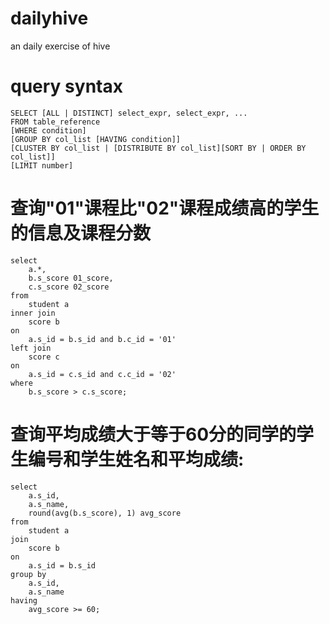 # dailyhive
an daily exercise of hive

# query syntax
    SELECT [ALL | DISTINCT] select_expr, select_expr, ...
    FROM table_reference
    [WHERE condition]
    [GROUP BY col_list [HAVING condition]]
    [CLUSTER BY col_list | [DISTRIBUTE BY col_list][SORT BY | ORDER BY col_list]]
    [LIMIT number]

# 查询"01"课程比"02"课程成绩高的学生的信息及课程分数
    select
        a.*,
        b.s_score 01_score,
        c.s_score 02_score
    from
        student a
    inner join
        score b
    on
        a.s_id = b.s_id and b.c_id = '01'
    left join
        score c
    on
        a.s_id = c.s_id and c.c_id = '02'
    where
        b.s_score > c.s_score;

# 查询平均成绩大于等于60分的同学的学生编号和学生姓名和平均成绩:
    select
        a.s_id,
        a.s_name,
        round(avg(b.s_score), 1) avg_score
    from
        student a
    join
        score b
    on
        a.s_id = b.s_id
    group by
        a.s_id,
        a.s_name
    having
        avg_score >= 60;
